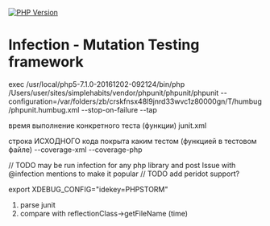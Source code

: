 [![PHP Version](https://img.shields.io/badge/php-7.0%2B-blue.svg)](https://packagist.org/packages/infection/infection)

Infection - Mutation Testing framework
=========

exec /usr/local/php5-7.1.0-20161202-092124/bin/php /Users/user/sites/simplehabits/vendor/phpunit/phpunit/phpunit --configuration=/var/folders/zb/crskfnsx48l9jnrd33wvc1z80000gn/T/humbug/phpunit.humbug.xml --stop-on-failure --tap

время выполнение конкретного теста (функции) 
    junit.xml

строка ИСХОДНОГО кода покрыта каким тестом (функцией в тестовом файле)
    --coverage-xml 
    --coverage-php
    
// TODO may be run infection for any php library and post Issue with @infection mentions to make it popular
// TODO add peridot support?
    
    
export XDEBUG_CONFIG="idekey=PHPSTORM"



1. parse junit
2. compare with reflectionClass->getFileName (time)